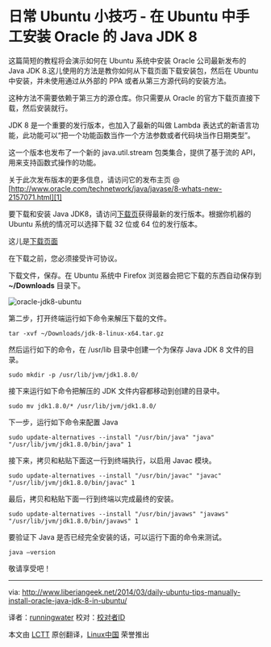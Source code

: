 日常 Ubuntu 小技巧 - 在 Ubuntu 中手工安装 Oracle 的 Java JDK 8
================================================================================
这篇简短的教程将会演示如何在 Ubuntu 系统中安装 Oracle 公司最新发布的 Java JDK 8.这儿使用的方法是教你如何从下载页面下载安装包，然后在 Ubuntu 中安装，并未使用通过从外部的 PPA 或者从第三方源代码的安装方法。

这种方法不需要依赖于第三方的源仓库。你只需要从 Oracle 的官方下载页直接下载，然后安装就行。

JDK 8 是一个重要的发行版本，也加入了最新的叫做 Lambda 表达式的新语言功能，此功能可以“把一个功能函数当作一个方法参数或者代码块当作日期类型”。

这一个版本也发布了一个新的 java.util.stream 包类集合，提供了基于流的 API，用来支持函数式操作的功能。

关于此次发布版本的更多信息，请访问它的发布主页 @ [http://www.oracle.com/technetwork/java/javase/8-whats-new-2157071.html][1]

要下载和安装 Java JDK8，请访问[下载页][2]获得最新的发行版本。根据你机器的 Ubuntu 系统的情况可以选择下载 32 位或 64 位的发行版本。

这儿是[下载页面][3]

在下载之前，您必须接受许可协议。

下载文件，保存。在 Ubuntu 系统中 Firefox 浏览器会把它下载的东西自动保存到 **~/Downloads** 目录下。

![oracle-jdk8-ubuntu ](http://www.liberiangeek.net/wp-content/uploads/2014/03/oraclejdk8ubuntu.png)

第二步，打开终端运行如下命令来解压下载的文件。

    tar -xvf ~/Downloads/jdk-8-linux-x64.tar.gz

然后运行如下的命令，在 /usr/lib 目录中创建一个为保存 Java  JDK 8 文件的目录。

    sudo mkdir -p /usr/lib/jvm/jdk1.8.0/

接下来运行如下命令把解压的 JDK 文件内容都移动到创建的目录中。

    sudo mv jdk1.8.0/* /usr/lib/jvm/jdk1.8.0/

下一步，运行如下命令来配置 Java

    sudo update-alternatives --install "/usr/bin/java" "java" "/usr/lib/jvm/jdk1.8.0/bin/java" 1

接下来，拷贝和粘贴下面这一行到终端执行，以启用 Javac 模块。

    sudo update-alternatives --install "/usr/bin/javac" "javac" "/usr/lib/jvm/jdk1.8.0/bin/javac" 1

最后，拷贝和粘贴下面一行到终端以完成最终的安装。

    sudo update-alternatives --install "/usr/bin/javaws" "javaws" "/usr/lib/jvm/jdk1.8.0/bin/javaws" 1

要验证下 Java 是否已经完全安装的话，可以运行下面的命令来测试。

    java –version 

敬请享受吧！

--------------------------------------------------------------------------------

via: http://www.liberiangeek.net/2014/03/daily-ubuntu-tips-manually-install-oracle-java-jdk-8-in-ubuntu/

译者：[runningwater](https://github.com/runningwater) 校对：[校对者ID](https://github.com/校对者ID)

本文由 [LCTT](https://github.com/LCTT/TranslateProject) 原创翻译，[Linux中国](http://linux.cn/) 荣誉推出

[1]:http://www.oracle.com/technetwork/java/javase/8-whats-new-2157071.html
[2]:http://www.oracle.com/technetwork/java/javase/downloads/index.html
[3]:http://www.oracle.com/technetwork/java/javase/downloads/jdk8-downloads-2133151.html
